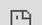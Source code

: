 ```yaml
---
layout: post
date:   2020-01-01
image: "/conflict_urbanism_sp2020/images/karbunfunkcio_thumbnail.JPG"
title:  "karbonfunkc.io"
author: "Frank Mandell, Kate McNamara, Max St. Pierre, Grace Alli"
---
```



  

![description of image](/conflict_urbanism_sp2020/images/Karbun_ImagesforStory/Splashpage_TIST sites.jpg)
  *Source: TIST sites, Tanzania, courtesy of Digitalglobe*

  <br/>
  <br/>

#### What are carbon offsets?   

Carbon offsets are a form of trade; they are a reduction in emissions of carbon dioxide or other greenhouse gases (GHG) made in order to compensate for emissions made elsewhere. When you buy an offset, you fund projects that reduce GHG emissions. These projects might include tree-planting, restoring forests, or increasing the energy efficiency of buildings. In an effort to combat climate change, individuals and companies can trade, or rather purchase offsets to assuage guilt, supposedly reduce their carbon footprint, and build up their green image.  
  <br/>
  <br/>

![description of image](/conflict_urbanism_sp2020/images/Karbun_ImagesforStory/carbonfund.PNG)
  *Source: carbonfund.org*  
  
  <br/>
  <br/>

> * "The website is the primary tool for carbon-offset firms...The aesthetic is usually spare, lots of white space and green lettering, with photos of towering windmills and resplendent banks of solar panels. The electronic pages are accented with what most people imagine when they think of nature: radiant flowers, waves crashing ashore, thickets of trees" - Heather Rogers, *Green Gone Wrong: Dispatches from the Front Lines of Eco-Capitalism*  
  
  <br/>
  <br/>
  <br/>
#### What is a carbon credit? 

Collins Dictionary:
carbon credit
plural: carbon credits 
COUNTABLE NOUN (usually plural)
  <br/>
*Carbon credits are an allowance that certain companies have, permitting them to burn a certain amount of fossil fuels.*  
  <br/>
  <br/>
  
#### How does it work?  
A carbon credit is a generic term for any tradable certificate or permit representing the right to emit one tonne of carbon dioxide or other greenhouse gas with an equivalent to one tonne of carbon dioxide. (tCO2e)
  <br/>
- Carbon credits were devised as a market-oriented mechanism to reduce the emission of greenhouse gases into the atmosphere.  
- As noted, a carbon credit is equal to one ton of hydrocarbon fuel. According to the Environmental Defense Fund, that is the equivalent of a 2,400-mile drive in terms of carbon dioxide emissions.  
- Companies or nations are allotted a certain number of credits and may trade them to help balance total worldwide emissions.  
  <br/>
  <br/>


#### Where did they come from? A brief history of carbon offsets   

In 1992-94, the dangers of greenhouse gas emissions as a result of anthropogenic activity, were explicitly formalized with the creation of the United Nations Framework Convention on Climate Change (UNFCCC).(1) The statement structured the culpability of “developed nations” as the largest contributors to climate change, and suggested an international economic framework that would fund carbon sink projects in all signatory countries.  
This financial legislation was later formalized in the Kyoto Protocol (1998), by designating specific obligations to developed countries,(2)  and introducing the means by which equivalent emissions could be traded in order to fulfill commitments.  
The Paris agreement of 2015 introduced a new ecological and financial protocol that followed suit. Under Article 6, a series of policies allowed the emissions trading market to expand to the “developing” nations, suggesting the use of internationally transferred mitigation outcomes towards nationally determined contributions”. This became the norm, formally shifting the platform to investment in projects based in “developing” nations, as an ecological capital colonialism.  

  *1: As stated, the initial objective of the convention was to create a framework “to achieve, in accordance with the relevant provisions of the Convention, stabilization of greenhouse gas concentrations in the atmosphere at a level that would prevent dangerous anthropogenic interference with the climate system” (UNFCCC, 9)*  
  *2: Referred to as Annex 1 countries.*  
  
  <br/>

![description of image](/conflict_urbanism_sp2020/images/Karbun_ImagesforStory/paris_agreement_article 6 highlight.jpg)  



In 2017, the US withdrew from the Paris agreement, in what is seen as a signature Trump action, but is actually consistent with the US position of economic strength over ecological commitments since the 1997 Byrd-Hagel Resolution. (3) This removal of a formal commitment enables the private emissions trading market in the US to blossom, outside of any central regulatory or government entity. As such, the market is constructed around a moral obligation or ecological conscience of consumer actions. “Carbon Offsets” as we know them, become a series of one-time payments, an unregulated vehicle for individuals and corporations to attempt to displace their obligation toward sustainability.  

*3. The Byrd–Hagel Resolution was a United States Senate Resolution stating that the US should not sign a climate treaty that would 'mandate new commitments to limit or reduce greenhouse gas emissions for the Annex 1 Parties, unless ...[it]... also mandates new specific scheduled commitments to limit or reduce greenhouse gas emissions for Developing Country Parties within the same compliance period', or would result in serious harm to the economy of the United States. This effectively prohibited the US from ratifying the Kyoto Protocol.*  

  <br/>
  <br/>

![description of image](/conflict_urbanism_sp2020/images/Karbun_ImagesforStory/Blackrock 6.jpg)  
  
  <br/>
  <br/>
  
#### CASE 1: Delta to TIST   

By tracing the flow of capital inside carbon offset programs, we expose the space between claim and action. Our objective is to make legible, visible, and transparent the vocabulary of spatial and financial practices mobilized in the name of carbon emissions reduction. Through CASE 01, we will trace the flow of money from the Delta Airlines to remote agricultural territories, passing through carbon offset vendors and US christian missionary tree planting pyramid schemes.  


![description of image](/conflict_urbanism_sp2020/images/Karbun_ImagesforStory/Flows4_Artboard 1.png)  

<div class="iframe-column"><iframe src="https://frankmandell.github.io/TIST_final_map01" style="position:absolute;top:0;left:0;width:100%;height:100%;" frameborder="0"></iframe></div>

  <br/>
  <br/>
CAAC is one of the oldest carbon vendors in the US, started in 1993, and TIST’s activities seem simple: the planting of trees as a carbon sink. However, the details of organizational structure, regulation, and practice, suggest many trees are not planted, group members may not be paid for efforts, and the claimed carbon emissions reductions may be falsified. Both the opacity of practice and the valuation of trees to an emissions market are fundamental to building a tactical vocabulary of emissions trading oversight.
  <br/>
  <br/>
__"The trees are almost like a bank" (02:25)__
    
<div class="iframe-column"><iframe src="https://player.vimeo.com/video/15880359?title=0&byline=0&portrait=0" style="position:absolute;top:0;left:0;width:100%;height:100%;" frameborder="0"></iframe></div> 
  *Source: TIST.org, Ripple Images*  
  <br/>
  <br/>
Using TIST geo-coordinates for thousands of member small groups’ afforestation efforts in Tanzania, we both visualize the financialization of nature by emissions trading, and reveal the machinations of Delta’s offsetting: how funds travel internationally when there is a lack of national regulation and transparency.    
  <br/>
We aim to expand this map to include all TIST afforestation efforts in the four countries where these programs exist - Tanzania, Kenya, Uganda, and India. We also aim to imbed higher resolution imagery and raster tiles to the map which will allow us to compare and validate TIST grove data with more precise ground imagery.  
  <br/>
Currently, the map shows every audited TIST tree planting site in Tanzania. The map can be viewed in three lenses, one showing the financialization of trees, and two that allow you to see the structure of the tree planting organizations- Small Groups of farmers that report to a Group Cluster. The monetary value of the trees is based on the recent valuation of forestry carbon credits at $5.10 / tCO2e, multiplied by the number of trees, and the age of the trees in the grove.  

  <br/>
  <br/>
  
  
<div class="iframe-column"><iframe src="https://frankmandell.github.io/TIST_final_map01" style="position:absolute;top:0;left:0;width:100%;height:200%;" frameborder="0"></iframe></div>

  <br/>
  <br/>

#### About Us 

__karbonfunkc__.io is a climate activist research collective. We are concerned with the future accountability of climate finance, at a time where global mitigation of carbon emissions often overlooks the precarious economic flows that facilitate them. We identify the dangers of carbon offsetting, in the way it enables corporate actors to claim ecological reparation while continuing to practice environmentally detrimental actions. Our work visualizes the expanded financial investment system of emissions trading and the US’s international footprint for emissions mitigation. By tracing the flow of capital inside carbon offset programs, we expose the space between claim and action. Our objective is to make legible, visible, and transparent the vocabulary of spatial and financial practices mobilized in the name of carbon emissions reduction. Through the creation of a web platform, we will create an original, undocumented and urgent body of spatial research that publicizes flows of carbon capital, in order to hold greenwashing corporations and investors accountable.

  <br/>
  <br/>

#### Citations 